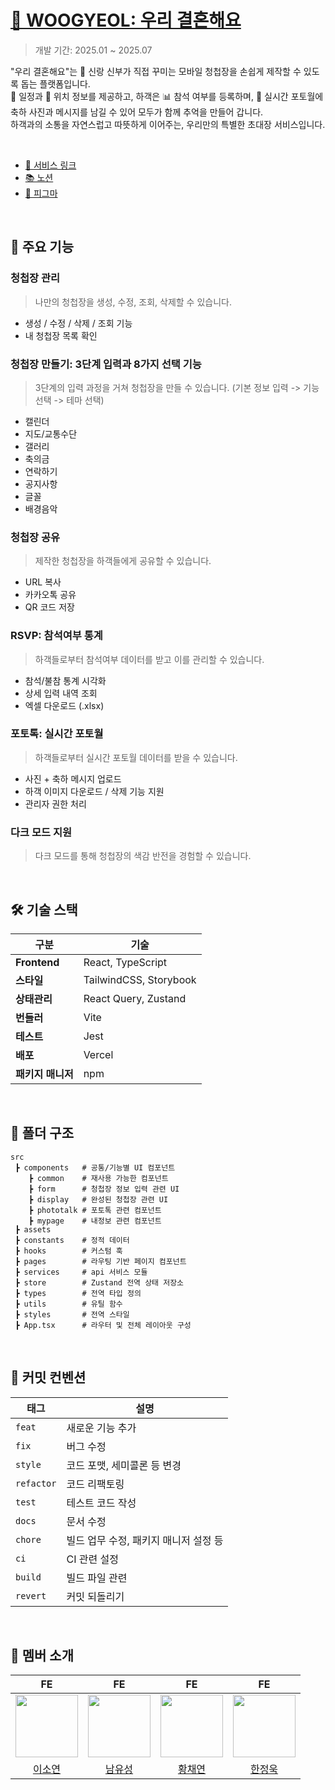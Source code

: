 # [💌 WOOGYEOL: 우리 결혼해요](https://woogyeol.site/)

> 개발 기간: 2025.01 ~ 2025.07

"우리 결혼해요"는 💌 신랑 신부가 직접 꾸미는 모바일 청첩장을 손쉽게 제작할 수 있도록 돕는 플랫폼입니다. <br/>
📆 일정과 📍 위치 정보를 제공하고, 하객은 📊 참석 여부를 등록하며, 📸 실시간 포토월에 축하 사진과 메시지를 남길 수 있어 모두가 함께 추억을 만들어 갑니다. <br/>
하객과의 소통을 자연스럽고 따뜻하게 이어주는, 우리만의 특별한 초대장 서비스입니다.

<br/>

- [🔗 서비스 링크](https://woogyeol.site/)
- [📚 노션](https://www.notion.so/19e9673ec79780a3b17bed3825f5fa8c?pvs=21)
- [🎨 피그마](https://www.figma.com/design/Amij7OxsmnsATHkYM5PO52/Woo-Gyeol?node-id=3-62788&t=WoMAwjY7bvNK1etC-1)

<br/>

## 🔑 주요 기능

### **청첩장 관리**

> 나만의 청첩장을 생성, 수정, 조회, 삭제할 수 있습니다.

- 생성 / 수정 / 삭제 / 조회 기능
- 내 청첩장 목록 확인

### **청첩장 만들기: 3단계 입력과 8가지 선택 기능**

> 3단계의 입력 과정을 거쳐 청첩장을 만들 수 있습니다. (기본 정보 입력 -> 기능 선택 -> 테마 선택) <br/>

- 캘린더
- 지도/교통수단
- 갤러리
- 축의금
- 연락하기
- 공지사항
- 글꼴
- 배경음악

### **청첩장 공유**

> 제작한 청첩장을 하객들에게 공유할 수 있습니다.

- URL 복사
- 카카오톡 공유
- QR 코드 저장

### **RSVP: 참석여부 통계**

> 하객들로부터 참석여부 데이터를 받고 이를 관리할 수 있습니다. <br/>

- 참석/불참 통계 시각화
- 상세 입력 내역 조회
- 엑셀 다운로드 (.xlsx)

### **포토톡: 실시간 포토월**

> 하객들로부터 실시간 포토월 데이터를 받을 수 있습니다.

- 사진 + 축하 메시지 업로드
- 하객 이미지 다운로드 / 삭제 기능 지원
- 관리자 권한 처리

### **다크 모드 지원**

> 다크 모드를 통해 청첩장의 색감 반전을 경험할 수 있습니다.

<br/>

## 🛠️ 기술 스택

| 구분              | 기술                   |
| ----------------- | ---------------------- |
| **Frontend**      | React, TypeScript      |
| **스타일**        | TailwindCSS, Storybook |
| **상태관리**      | React Query, Zustand   |
| **번들러**        | Vite                   |
| **테스트**        | Jest                   |
| **배포**          | Vercel                 |
| **패키지 매니저** | npm                    |

<br/>

## 📁 폴더 구조

```
src
 ┣ components   # 공통/기능별 UI 컴포넌트
    ┣ common    # 재사용 가능한 컴포넌트
    ┣ form      # 청첩장 정보 입력 관련 UI
    ┣ display   # 완성된 청첩장 관련 UI
    ┣ phototalk # 포토톡 관련 컴포넌트
    ┣ mypage    # 내정보 관련 컴포넌트
 ┣ assets
 ┣ constants    # 정적 데이터
 ┣ hooks        # 커스텀 훅
 ┣ pages        # 라우팅 기반 페이지 컴포넌트
 ┣ services     # api 서비스 모듈
 ┣ store        # Zustand 전역 상태 저장소
 ┣ types        # 전역 타입 정의
 ┣ utils        # 유틸 함수
 ┣ styles       # 전역 스타일
 ┣ App.tsx      # 라우터 및 전체 레이아웃 구성

```

<br/>

## 🤙 커밋 컨벤션

| 태그       | 설명                                  |
| ---------- | ------------------------------------- |
| `feat`     | 새로운 기능 추가                      |
| `fix`      | 버그 수정                             |
| `style`    | 코드 포맷, 세미콜론 등 변경           |
| `refactor` | 코드 리팩토링                         |
| `test`     | 테스트 코드 작성                      |
| `docs`     | 문서 수정                             |
| `chore`    | 빌드 업무 수정, 패키지 매니저 설정 등 |
| `ci`       | CI 관련 설정                          |
| `build`    | 빌드 파일 관련                        |
| `revert`   | 커밋 되돌리기                         |

<br/>

## 👥 멤버 소개

|                                  FE                                  |                                  FE                                   |                                 FE                                  |                                  FE                                  |
| :------------------------------------------------------------------: | :-------------------------------------------------------------------: | :-----------------------------------------------------------------: | :------------------------------------------------------------------: |
| <img src="https://github.com/eesoyeon.png" width="100" height="100"> | <img src="https://github.com/meteorqz6.png" width="100" height="100"> | <img src="https://github.com/chaeon1.png" width="100" height="100"> | <img src="https://github.com/nowrobin.png" width="100" height="100"> |
|                [이소연](https://github.com/eesoyeon)                 |                [남유성](https://github.com/meteorqz6)                 |                [황채연](https://github.com/chaeon1)                 |                [한정욱](https://github.com/nowrobin)                 |

<br/>

